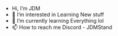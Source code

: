 - Hi, I’m JDM
- 👀 I’m interested in Learning New stuff 
- 🌱 I’m currently learning Everything lol
- 📫 How to reach me Discord - JDMStand
